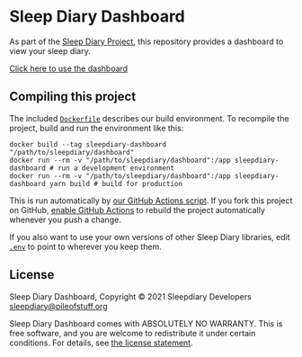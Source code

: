 # Sleep Diary Dashboard

As part of the [Sleep Diary Project](https://sleepdiary.github.io/), this repository provides a dashboard to view your sleep diary.

[Click here to use the dashboard](https://sleepdiary.github.io/dashboard)

## Compiling this project

The included [`Dockerfile`](Dockerfile) describes our build environment.  To recompile the project, build and run the environment like this:

    docker build --tag sleepdiary-dashboard "/path/to/sleepdiary/dashboard"
    docker run --rm -v "/path/to/sleepdiary/dashboard":/app sleepdiary-dashboard # run a development environment
    docker run --rm -v "/path/to/sleepdiary/dashboard":/app sleepdiary-dashboard yarn build # build for production

This is run automatically by [our GitHub Actions script](.github/workflows/main.yml).  If you fork this project on GitHub, [enable GitHub Actions](https://docs.github.com/en/actions/managing-workflow-runs/disabling-and-enabling-a-workflow) to rebuild the project automatically whenever you push a change.

If you also want to use your own versions of other Sleep Diary libraries, edit [`.env`](.env) to point to wherever you keep them.

## License

Sleep Diary Dashboard, Copyright © 2021 Sleepdiary Developers <sleepdiary@pileofstuff.org>

Sleep Diary Dashboard comes with ABSOLUTELY NO WARRANTY.  This is free software, and you are welcome to redistribute it under certain conditions.  For details, see [the license statement](LICENSE).
